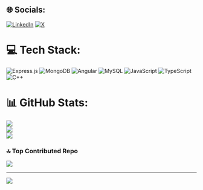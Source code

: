
## 🌐 Socials:
[![LinkedIn](https://img.shields.io/badge/LinkedIn-%230077B5.svg?logo=linkedin&logoColor=white)](https://www.linkedin.com/in/darshit-bhuva-7b04b3204/) [![X](https://img.shields.io/badge/X-black.svg?logo=X&logoColor=white)](https://x.com/darshit__bhuva) 

# 💻 Tech Stack:
![Express.js](https://img.shields.io/badge/express.js-%23404d59.svg?style=for-the-badge&logo=express&logoColor=%2361DAFB) ![MongoDB](https://img.shields.io/badge/MongoDB-%234ea94b.svg?style=for-the-badge&logo=mongodb&logoColor=white) ![Angular](https://img.shields.io/badge/angular-%23DD0031.svg?style=for-the-badge&logo=angular&logoColor=white) ![MySQL](https://img.shields.io/badge/mysql-4479A1.svg?style=for-the-badge&logo=mysql&logoColor=white) ![JavaScript](https://img.shields.io/badge/javascript-%23323330.svg?style=for-the-badge&logo=javascript&logoColor=%23F7DF1E) ![TypeScript](https://img.shields.io/badge/typescript-%23007ACC.svg?style=for-the-badge&logo=typescript&logoColor=white) ![C++](https://img.shields.io/badge/c++-%2300599C.svg?style=for-the-badge&logo=c%2B%2B&logoColor=white)
# 📊 GitHub Stats:
![](https://github-readme-stats.vercel.app/api?username=DarshitBhuva&theme=swift&hide_border=false&include_all_commits=false&count_private=false)<br/>
![](https://github-readme-streak-stats.herokuapp.com/?user=DarshitBhuva&theme=swift&hide_border=false)<br/>
![](https://github-readme-stats.vercel.app/api/top-langs/?username=DarshitBhuva&theme=swift&hide_border=false&include_all_commits=false&count_private=false&layout=compact)

### 🔝 Top Contributed Repo
![](https://github-contributor-stats.vercel.app/api?username=DarshitBhuva&limit=5&theme=dark&combine_all_yearly_contributions=true)

---
[![](https://visitcount.itsvg.in/api?id=DarshitBhuva&icon=5&color=1)](https://visitcount.itsvg.in)

<!-- Proudly created with GPRM ( https://gprm.itsvg.in ) -->
